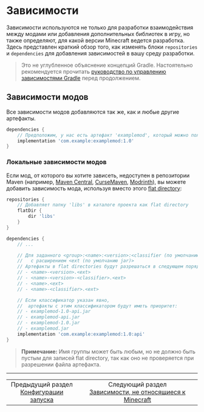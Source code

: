 # Зависимости

Зависимости используются не только для разработки взаимодействия между модами или добавления дополнительных библиотек в игру, но также определяют, для какой версии Minecraft ведется разработка. Здесь представлен краткий обзор того, как изменять блоки `repositories` и `dependencies` для добавления зависимостей в вашу среду разработки.

> Это не углубленное объяснение концепций Gradle. Настоятельно рекомендуется прочитать [руководство по управлению зависимостями Gradle](https://docs.gradle.org/8.1.1/userguide/dependency_management.html) перед продолжением.

## Зависимости модов

Все зависимости модов добавляются так же, как и любые другие артефакты.

```gradle
dependencies {
    // Предположим, у нас есть артефакт 'examplemod', который можно получить из указанного репозитория
    implementation 'com.example:examplemod:1.0'
}
```

### Локальные зависимости модов

Если мод, от которого вы хотите зависеть, недоступен в репозитории Maven (например, [Maven Central](https://central.sonatype.com/), [CurseMaven](https://cursemaven.com/), [Modrinth](https://docs.modrinth.com/docs/tutorials/maven/)), вы можете добавить зависимость мода, используя вместо этого [flat directory](https://docs.gradle.org/8.1.1/userguide/declaring_repositories.html#sub:flat_dir_resolver):

```gradle
repositories {
    // Добавляет папку 'libs' в каталоге проекта как flat directory
    flatDir {
        dir 'libs'
    }
}

dependencies {
    // ...

    // Для заданного <group>:<name>:<version>:<classifier (по умолчанию None)>
    //   с расширением <ext (по умолчанию jar)>
    // Артефакты в flat directories будут разрешаться в следующем порядке:
    // - <name>-<version>.<ext>
    // - <name>-<version>-<classifier>.<ext>
    // - <name>.<ext>
    // - <name>-<classifier>.<ext>

    // Если классификатор указан явно,
    //  артефакты с этим классификатором будут иметь приоритет:
    // - examplemod-1.0-api.jar
    // - examplemod-api.jar
    // - examplemod-1.0.jar
    // - examplemod.jar
    implementation 'com.example:examplemod:1.0:api'
}
```

> **Примечание:**
> Имя группы может быть любым, но не должно быть пустым для записей flat directory, так как оно не проверяется при разрешении файла артефакта.
---
<div align="center"><table><tr><td align="center">Предыдущий раздел<br><a href="./NeoGradle Configurations/Run Configurations.md">Конфигурации запуска</a></td><td align="center">Следующий раздел<br><a href="./Dependencies/Non-Minecraft dependencies.md">Зависимости, не относящиеся к Minecraft</a></td></tr></table></div>
